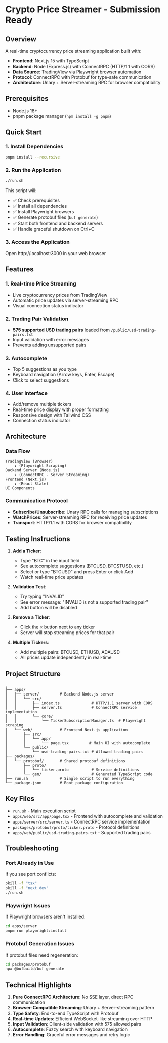 # Crypto Price Streamer - Submission Ready

## Overview
A real-time cryptocurrency price streaming application built with:
- **Frontend**: Next.js 15 with TypeScript
- **Backend**: Node (Express.js) with ConnectRPC (HTTP/1.1 with CORS)
- **Data Source**: TradingView via Playwright browser automation
- **Protocol**: ConnectRPC with Protobuf for type-safe communication
- **Architecture**: Unary + Server-streaming RPC for browser compatibility

## Prerequisites
- Node.js 18+ 
- pnpm package manager (`npm install -g pnpm`)

## Quick Start

### 1. Install Dependencies
```bash
pnpm install --recursive
```

### 2. Run the Application
```bash
./run.sh
```

This script will:
- ✅ Check prerequisites
- ✅ Install all dependencies
- ✅ Install Playwright browsers
- ✅ Generate protobuf files (`buf generate`)
- ✅ Start both frontend and backend servers
- ✅ Handle graceful shutdown on Ctrl+C

### 3. Access the Application
Open http://localhost:3000 in your web browser

## Features

### 1. Real-time Price Streaming
- Live cryptocurrency prices from TradingView
- Automatic price updates via server-streaming RPC
- Visual connection status indicator

### 2. Trading Pair Validation
- **575 supported USD trading pairs** loaded from `/public/usd-trading-pairs.txt`
- Input validation with error messages
- Prevents adding unsupported pairs

### 3. Autocomplete
- Top 5 suggestions as you type
- Keyboard navigation (Arrow keys, Enter, Escape)
- Click to select suggestions

### 4. User Interface
- Add/remove multiple tickers
- Real-time price display with proper formatting
- Responsive design with Tailwind CSS
- Connection status indicator

## Architecture

### Data Flow
```
TradingView (Browser) 
    ↓ (Playwright Scraping)
Backend Server (Node.js)
    ↓ (ConnectRPC - Server Streaming)
Frontend (Next.js)
    ↓ (React State)
UI Components
```

### Communication Protocol
- **Subscribe/Unsubscribe**: Unary RPC calls for managing subscriptions
- **WatchPrices**: Server-streaming RPC for receiving price updates
- **Transport**: HTTP/1.1 with CORS for browser compatibility

## Testing Instructions

1. **Add a Ticker**:
   - Type "BTC" in the input field
   - See autocomplete suggestions (BTCUSD, BTCSTUSD, etc.)
   - Select or type "BTCUSD" and press Enter or click Add
   - Watch real-time price updates

2. **Validation Test**:
   - Try typing "INVALID" 
   - See error message: "INVALID is not a supported trading pair"
   - Add button will be disabled

3. **Remove a Ticker**:
   - Click the × button next to any ticker
   - Server will stop streaming prices for that pair

4. **Multiple Tickers**:
   - Add multiple pairs: BTCUSD, ETHUSD, ADAUSD
   - All prices update independently in real-time

## Project Structure

```
.
├── apps/
│   ├── server/         # Backend Node.js server
│   │   └── src/
│   │       ├── index.ts              # HTTP/1.1 server with CORS
│   │       ├── server.ts             # ConnectRPC service implementation
│   │       └── core/
│   │           └── TickerSubscriptionManager.ts  # Playwright scraping
│   └── web/            # Frontend Next.js application
│       ├── src/
│       │   └── app/
│       │       └── page.tsx         # Main UI with autocomplete
│       └── public/
│           └── usd-trading-pairs.txt # Allowed trading pairs
├── packages/
│   └── protobuf/       # Shared protobuf definitions
│       ├── proto/
│       │   └── ticker.proto          # Service definitions
│       └── gen/                      # Generated TypeScript code
├── run.sh              # Single script to run everything
└── package.json        # Root package configuration
```

## Key Files

- `run.sh` - Main execution script
- `apps/web/src/app/page.tsx` - Frontend with autocomplete and validation
- `apps/server/src/server.ts` - ConnectRPC service implementation
- `packages/protobuf/proto/ticker.proto` - Protocol definitions
- `apps/web/public/usd-trading-pairs.txt` - Supported trading pairs

## Troubleshooting

### Port Already in Use
If you see port conflicts:
```bash
pkill -f "tsx" 
pkill -f "next dev"
./run.sh
```

### Playwright Issues
If Playwright browsers aren't installed:
```bash
cd apps/server
pnpm run playwright:install
```

### Protobuf Generation Issues
If protobuf files need regeneration:
```bash
cd packages/protobuf
npx @bufbuild/buf generate
```

## Technical Highlights

1. **Pure ConnectRPC Architecture**: No SSE layer, direct RPC communication
2. **Browser-Compatible Streaming**: Unary + Server-streaming pattern
3. **Type Safety**: End-to-end TypeScript with Protobuf
4. **Real-time Updates**: Efficient WebSocket-like streaming over HTTP
5. **Input Validation**: Client-side validation with 575 allowed pairs
6. **Autocomplete**: Fuzzy search with keyboard navigation
7. **Error Handling**: Graceful error messages and retry logic
